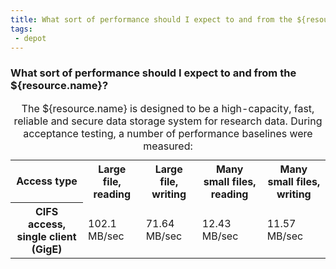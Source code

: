 ```yaml
---
title: What sort of performance should I expect to and from the ${resource.name}?
tags:
 - depot
---
```


### What sort of performance should I expect to and from the ${resource.name}?

<table class="inrows-wide">
	<caption>The ${resource.name} is designed to be a high-capacity, fast, reliable and secure data storage system for research data. During acceptance testing, a number of performance baselines were measured:</caption>
	<tr>
		<th scope="col">Access type</th>
		<th scope="col">Large file, reading</th>
		<th scope="col">Large file, writing</th>
		<th scope="col">Many small files, reading</th>
		<th scope="col">Many small files, writing</th>
	</tr>
	<tr>
		<th scope="row">CIFS access, single client (GigE)</th>
		<td>102.1 MB/sec</td>
		<td>71.64 MB/sec</td>
		<td>12.43 MB/sec</td>
		<td>11.57 MB/sec</td>
	</tr>
</table>

